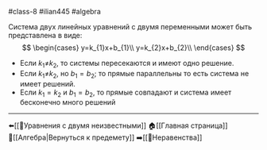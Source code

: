 #class-8 #ilian445 #algebra 

Система двух линейных уравнений с двумя переменными может быть представлена в виде:
$$
\begin{cases}
y=k_{1}x+b_{1}\\
y=k_{2}x+b_{2}\\
\end{cases}
$$
- Если $k_{1}$≠$k_{2}$, то системы пересекаются и имеют одно решение.
- Если  $k_{1}$≠$k_{2}$, но $b_{1}=b_{2}$; то прямые параллельны то есть система не имеет решений.
- Если $k_{1}=k_{2}$ и  $b_{1}=b_{2}$, то прямые совпадают и система имеет бесконечно много решений

---
⬅️[[📒Уравнения с двумя неизвестными]]
🏠[[Главная страница]]
🔢[[Алгебра|Вернуться к предемету]]
➡️[[📒Неравенства]]